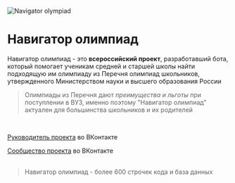 <p><img align="center" src="https://readme-typing-svg.herokuapp.com?font=Fira+Code&pause=1300&color=9561CE&width=435&lines=%F0%9F%91%8B+Hi%2C+it's+Navigator+olympiad+%F0%9F%8F%86" alt="Navigator olympiad" /></p>


# Навигатор олимпиад
Навигатор олимпиад - это **всероссийский проект**, разработавший бота, который помогает ученикам средней и старшей школы найти подходящую им олимпиаду из Перечня олимпиад школьников, утвержденного Министерством науки и высшего образования России

> Олимпиады из Перечня дают *преимущества и льготы* при поступлении в ВУЗ, именно поэтому "Навигатор олимпиад" актуален для большинства школьников и их родителей
<br>

[Руководитель проекта](https://vk.com/forever.molodoy "Данила Седельников") во ВКонтакте 

[Сообщество проекта](https://vk.com/navigator_olympiad "Навигатор олимпиад") во ВКонтакте
<br><br>

> Навигатор олимпиад - более 600 строчек кода и база данных 
